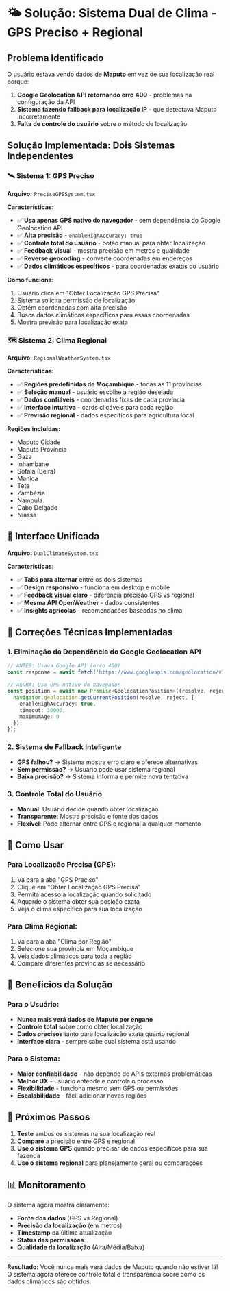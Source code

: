 # 🌤️ Solução: Sistema Dual de Clima - GPS Preciso + Regional

## Problema Identificado

O usuário estava vendo dados de **Maputo** em vez de sua localização real porque:

1. **Google Geolocation API retornando erro 400** - problemas na configuração da API
2. **Sistema fazendo fallback para localização IP** - que detectava Maputo incorretamente
3. **Falta de controle do usuário** sobre o método de localização

## Solução Implementada: Dois Sistemas Independentes

### 🛰️ Sistema 1: GPS Preciso
**Arquivo:** `PreciseGPSSystem.tsx`

**Características:**
- ✅ **Usa apenas GPS nativo do navegador** - sem dependência do Google Geolocation API
- ✅ **Alta precisão** - `enableHighAccuracy: true`
- ✅ **Controle total do usuário** - botão manual para obter localização
- ✅ **Feedback visual** - mostra precisão em metros e qualidade
- ✅ **Reverse geocoding** - converte coordenadas em endereços
- ✅ **Dados climáticos específicos** - para coordenadas exatas do usuário

**Como funciona:**
1. Usuário clica em "Obter Localização GPS Precisa"
2. Sistema solicita permissão de localização
3. Obtém coordenadas com alta precisão
4. Busca dados climáticos específicos para essas coordenadas
5. Mostra previsão para localização exata

### 🗺️ Sistema 2: Clima Regional
**Arquivo:** `RegionalWeatherSystem.tsx`

**Características:**
- ✅ **Regiões predefinidas de Moçambique** - todas as 11 províncias
- ✅ **Seleção manual** - usuário escolhe a região desejada
- ✅ **Dados confiáveis** - coordenadas fixas de cada província
- ✅ **Interface intuitiva** - cards clicáveis para cada região
- ✅ **Previsão regional** - dados específicos para agricultura local

**Regiões incluídas:**
- Maputo Cidade
- Maputo Província
- Gaza
- Inhambane
- Sofala (Beira)
- Manica
- Tete
- Zambézia
- Nampula
- Cabo Delgado
- Niassa

## 🎯 Interface Unificada
**Arquivo:** `DualClimateSystem.tsx`

**Características:**
- ✅ **Tabs para alternar** entre os dois sistemas
- ✅ **Design responsivo** - funciona em desktop e mobile
- ✅ **Feedback visual claro** - diferencia precisão GPS vs regional
- ✅ **Mesma API OpenWeather** - dados consistentes
- ✅ **Insights agrícolas** - recomendações baseadas no clima

## 🔧 Correções Técnicas Implementadas

### 1. Eliminação da Dependência do Google Geolocation API
```typescript
// ANTES: Usava Google API (erro 400)
const response = await fetch('https://www.googleapis.com/geolocation/v1/geolocate?key=' + API_KEY);

// AGORA: Usa GPS nativo do navegador
const position = await new Promise<GeolocationPosition>((resolve, reject) => {
  navigator.geolocation.getCurrentPosition(resolve, reject, {
    enableHighAccuracy: true,
    timeout: 30000,
    maximumAge: 0
  });
});
```

### 2. Sistema de Fallback Inteligente
- **GPS falhou?** → Sistema mostra erro claro e oferece alternativas
- **Sem permissão?** → Usuário pode usar sistema regional
- **Baixa precisão?** → Sistema informa e permite nova tentativa

### 3. Controle Total do Usuário
- **Manual**: Usuário decide quando obter localização
- **Transparente**: Mostra precisão e fonte dos dados
- **Flexível**: Pode alternar entre GPS e regional a qualquer momento

## 📱 Como Usar

### Para Localização Precisa (GPS):
1. Va para a aba "GPS Preciso"
2. Clique em "Obter Localização GPS Precisa"
3. Permita acesso à localização quando solicitado
4. Aguarde o sistema obter sua posição exata
5. Veja o clima específico para sua localização

### Para Clima Regional:
1. Va para a aba "Clima por Região"
2. Selecione sua província em Moçambique
3. Veja dados climáticos para toda a região
4. Compare diferentes províncias se necessário

## 🎯 Benefícios da Solução

### Para o Usuário:
- **Nunca mais verá dados de Maputo por engano**
- **Controle total** sobre como obter localização
- **Dados precisos** tanto para localização exata quanto regional
- **Interface clara** - sempre sabe qual sistema está usando

### Para o Sistema:
- **Maior confiabilidade** - não depende de APIs externas problemáticas
- **Melhor UX** - usuário entende e controla o processo
- **Flexibilidade** - funciona mesmo sem GPS ou permissões
- **Escalabilidade** - fácil adicionar novas regiões

## 🚀 Próximos Passos

1. **Teste** ambos os sistemas na sua localização real
2. **Compare** a precisão entre GPS e regional
3. **Use o sistema GPS** quando precisar de dados específicos para sua fazenda
4. **Use o sistema regional** para planejamento geral ou comparações

## 📊 Monitoramento

O sistema agora mostra claramente:
- **Fonte dos dados** (GPS vs Regional)
- **Precisão da localização** (em metros)
- **Timestamp** da última atualização
- **Status das permissões**
- **Qualidade da localização** (Alta/Média/Baixa)

---

**Resultado:** Você nunca mais verá dados de Maputo quando não estiver lá! O sistema agora oferece controle total e transparência sobre como os dados climáticos são obtidos.
